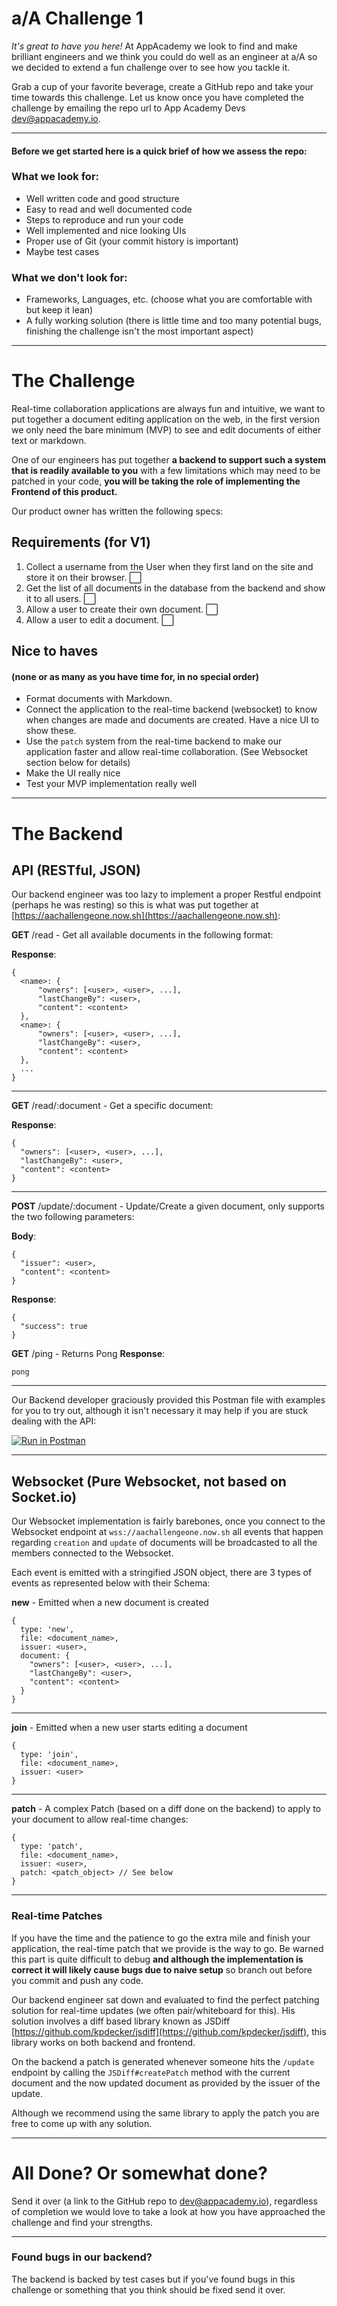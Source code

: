 # **a/A** Challenge 1

_It's great to have you here!_ At AppAcademy we look to find and make brilliant engineers and we think you could do well as an engineer at a/A so we decided to extend a fun challenge over to see how you tackle it.

Grab a cup of your favorite beverage, create a GitHub repo and take your time towards this challenge. Let us know once you have completed the challenge by emailing the repo url to App Academy Devs [dev@appacademy.io](mailto:dev@appacademy.io).

---

#### Before we get started here is a quick brief of how we assess the repo:

### What we look for:

* Well written code and good structure
* Easy to read and well documented code
* Steps to reproduce and run your code
* Well implemented and nice looking UIs
* Proper use of Git (your commit history is important)
* Maybe test cases

### What we **don't** look for:

* Frameworks, Languages, etc. (choose what you are comfortable with but keep it lean)
* A fully working solution (there is little time and too many potential bugs, finishing the challenge isn't the most important aspect)

---

# The Challenge

Real-time collaboration applications are always fun and intuitive, we want to put together a document editing application on the web, in the first version we only need the bare minimum (MVP) to see and edit documents of either text or markdown.

One of our engineers has put together **a backend to support such a system that is readily available to you** with a few limitations which may need to be patched in your code, **you will be taking the role of implementing the Frontend of this product.**

Our product owner has written the following specs:

## Requirements (for V1)

1.  Collect a username from the User when they first land on the site and store it on their browser. ⬜️
2.  Get the list of all documents in the database from the backend and show it to all users. ⬜️
3.  Allow a user to create their own document. ⬜️
4.  Allow a user to edit a document. ⬜️

## Nice to haves

#### (none or as many as you have time for, in no special order)

* Format documents with Markdown.
* Connect the application to the real-time backend (websocket) to know when changes are made and documents are created. Have a nice UI to show these.
* Use the `patch` system from the real-time backend to make our application faster and allow real-time collaboration. (See Websocket section below for details)
* Make the UI really nice
* Test your MVP implementation really well

---

# The Backend

## API (RESTful, JSON)

Our backend engineer was too lazy to implement a proper Restful endpoint (perhaps he was resting) so this is what was put together at [https://aachallengeone.now.sh](https://aachallengeone.now.sh):

**GET** /read - Get all available documents in the following format:

**Response**:

    {
      <name>: {
          "owners": [<user>, <user>, ...],
          "lastChangeBy": <user>,
          "content": <content>
      },
      <name>: {
          "owners": [<user>, <user>, ...],
          "lastChangeBy": <user>,
          "content": <content>
      },
      ...
    }

---

**GET** /read/:document - Get a specific document:

**Response**:

    {
      "owners": [<user>, <user>, ...],
      "lastChangeBy": <user>,
      "content": <content>
    }

---

**POST** /update/:document - Update/Create a given document, only supports the two following parameters:

**Body**:

    {
      "issuer": <user>,
      "content": <content>
    }

**Response**:

    {
      "success": true
    }

**GET** /ping - Returns Pong **Response**:

    pong

---

Our Backend developer graciously provided this Postman file with examples for you to try out, although it isn't necessary it may help if you are stuck dealing with the API:

[![Run in Postman](https://run.pstmn.io/button.svg)](https://app.getpostman.com/run-collection/d2012928ca2d7da3710c)

---

## Websocket (Pure Websocket, not based on Socket.io)

Our Websocket implementation is fairly barebones, once you connect to the Websocket endpoint at `wss://aachallengeone.now.sh` all events that happen regarding `creation` and `update` of documents will be broadcasted to all the members connected to the Websocket.

Each event is emitted with a stringified JSON object, there are 3 types of events as represented below with their Schema:

**new** \- Emitted when a new document is created

    {
      type: 'new',
      file: <document_name>,
      issuer: <user>,
      document: {
        "owners": [<user>, <user>, ...],
        "lastChangeBy": <user>,
        "content": <content>
      }
    }

---

**join** \- Emitted when a new user starts editing a document

    {
      type: 'join',
      file: <document_name>,
      issuer: <user>
    }

---

**patch** \- A complex Patch (based on a diff done on the backend) to apply to your document to allow real-time changes:

    {
      type: 'patch',
      file: <document_name>,
      issuer: <user>,
      patch: <patch_object> // See below
    }

---

### Real-time Patches

If you have the time and the patience to go the extra mile and finish your application, the real-time patch that we provide is the way to go. Be warned this part is quite difficult to debug **and although the implementation is correct it will likely cause bugs due to naive setup** so branch out before you commit and push any code.

Our backend engineer sat down and evaluated to find the perfect patching solution for real-time updates (we often pair/whiteboard for this). His solution involves a diff based library known as JSDiff [https://github.com/kpdecker/jsdiff](https://github.com/kpdecker/jsdiff), this library works on both backend and frontend.

On the backend a patch is generated whenever someone hits the `/update` endpoint by calling the `JSDiff#createPatch` method with the current document and the now updated document as provided by the issuer of the update.

Although we recommend using the same library to apply the patch you are free to come up with any solution.

---

# All Done? Or somewhat done?

Send it over (a link to the GitHub repo to [dev@appacademy.io](mailto:dev@appacademy.io)), regardless of completion we would love to take a look at how you have approached the challenge and find your strengths.

---

### Found bugs in our backend?

The backend is backed by test cases but if you've found bugs in this challenge or something that you think should be fixed send it over.
